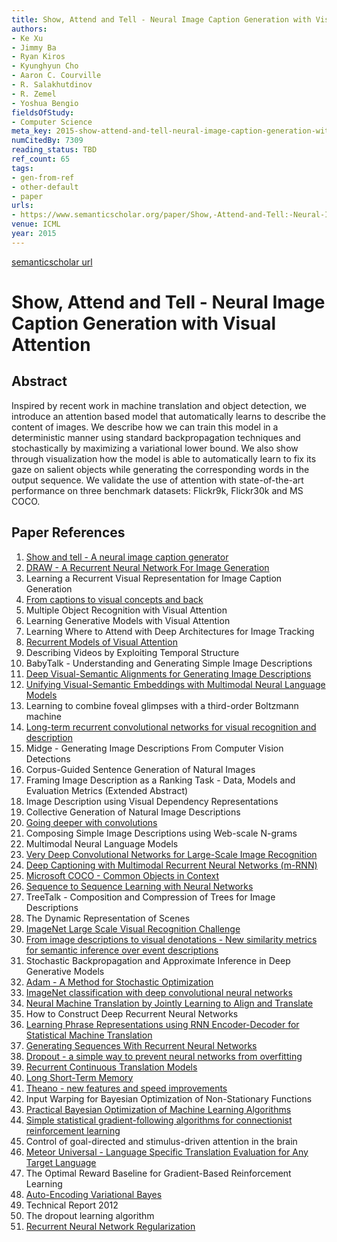 ```yaml
---
title: Show, Attend and Tell - Neural Image Caption Generation with Visual Attention
authors:
- Ke Xu
- Jimmy Ba
- Ryan Kiros
- Kyunghyun Cho
- Aaron C. Courville
- R. Salakhutdinov
- R. Zemel
- Yoshua Bengio
fieldsOfStudy:
- Computer Science
meta_key: 2015-show-attend-and-tell-neural-image-caption-generation-with-visual-attention
numCitedBy: 7309
reading_status: TBD
ref_count: 65
tags:
- gen-from-ref
- other-default
- paper
urls:
- https://www.semanticscholar.org/paper/Show,-Attend-and-Tell:-Neural-Image-Caption-with-Xu-Ba/4d8f2d14af5991d4f0d050d22216825cac3157bd?sort=total-citations
venue: ICML
year: 2015
---
```


[semanticscholar url](https://www.semanticscholar.org/paper/Show,-Attend-and-Tell:-Neural-Image-Caption-with-Xu-Ba/4d8f2d14af5991d4f0d050d22216825cac3157bd?sort=total-citations)

# Show, Attend and Tell - Neural Image Caption Generation with Visual Attention

## Abstract

Inspired by recent work in machine translation and object detection, we introduce an attention based model that automatically learns to describe the content of images. We describe how we can train this model in a deterministic manner using standard backpropagation techniques and stochastically by maximizing a variational lower bound. We also show through visualization how the model is able to automatically learn to fix its gaze on salient objects while generating the corresponding words in the output sequence. We validate the use of attention with state-of-the-art performance on three benchmark datasets: Flickr9k, Flickr30k and MS COCO.

## Paper References

1. [Show and tell - A neural image caption generator](2015-show-and-tell-a-neural-image-caption-generator)
2. [DRAW - A Recurrent Neural Network For Image Generation](2015-draw-a-recurrent-neural-network-for-image-generation)
3. Learning a Recurrent Visual Representation for Image Caption Generation
4. [From captions to visual concepts and back](2015-from-captions-to-visual-concepts-and-back)
5. Multiple Object Recognition with Visual Attention
6. Learning Generative Models with Visual Attention
7. Learning Where to Attend with Deep Architectures for Image Tracking
8. [Recurrent Models of Visual Attention](2014-recurrent-models-of-visual-attention)
9. Describing Videos by Exploiting Temporal Structure
10. BabyTalk - Understanding and Generating Simple Image Descriptions
11. [Deep Visual-Semantic Alignments for Generating Image Descriptions](2017-deep-visual-semantic-alignments-for-generating-image-descriptions)
12. [Unifying Visual-Semantic Embeddings with Multimodal Neural Language Models](2014-unifying-visual-semantic-embeddings-with-multimodal-neural-language-models)
13. Learning to combine foveal glimpses with a third-order Boltzmann machine
14. [Long-term recurrent convolutional networks for visual recognition and description](2015-long-term-recurrent-convolutional-networks-for-visual-recognition-and-description)
15. Midge - Generating Image Descriptions From Computer Vision Detections
16. Corpus-Guided Sentence Generation of Natural Images
17. Framing Image Description as a Ranking Task - Data, Models and Evaluation Metrics (Extended Abstract)
18. Image Description using Visual Dependency Representations
19. Collective Generation of Natural Image Descriptions
20. [Going deeper with convolutions](2015-going-deeper-with-convolutions)
21. Composing Simple Image Descriptions using Web-scale N-grams
22. Multimodal Neural Language Models
23. [Very Deep Convolutional Networks for Large-Scale Image Recognition](2014-vggnet.md)
24. [Deep Captioning with Multimodal Recurrent Neural Networks (m-RNN)](2015-deep-captioning-with-multimodal-recurrent-neural-networks-m-rnn)
25. [Microsoft COCO - Common Objects in Context](2014-microsoft-coco-common-objects-in-context)
26. [Sequence to Sequence Learning with Neural Networks](2014-sequence-to-sequence-learning-with-neural-networks)
27. TreeTalk - Composition and Compression of Trees for Image Descriptions
28. The Dynamic Representation of Scenes
29. [ImageNet Large Scale Visual Recognition Challenge](2015-imagenet-large-scale-visual-recognition-challenge)
30. [From image descriptions to visual denotations - New similarity metrics for semantic inference over event descriptions](2014-from-image-descriptions-to-visual-denotations-new-similarity-metrics-for-semantic-inference-over-event-descriptions)
31. Stochastic Backpropagation and Approximate Inference in Deep Generative Models
32. [Adam - A Method for Stochastic Optimization](2015-adam-a-method-for-stochastic-optimization)
33. [ImageNet classification with deep convolutional neural networks](2012-alexnet.md)
34. [Neural Machine Translation by Jointly Learning to Align and Translate](2015-neural-machine-translation-by-jointly-learning-to-align-and-translate)
35. How to Construct Deep Recurrent Neural Networks
36. [Learning Phrase Representations using RNN Encoder-Decoder for Statistical Machine Translation](2014-learning-phrase-representations-using-rnn-encoder-decoder-for-statistical-machine-translation)
37. [Generating Sequences With Recurrent Neural Networks](2013-generating-sequences-with-recurrent-neural-networks)
38. [Dropout - a simple way to prevent neural networks from overfitting](2014-dropout-a-simple-way-to-prevent-neural-networks-from-overfitting)
39. [Recurrent Continuous Translation Models](2013-recurrent-continuous-translation-models)
40. [Long Short-Term Memory](1997-long-short-term-memory)
41. [Theano - new features and speed improvements](2012-theano-new-features-and-speed-improvements)
42. Input Warping for Bayesian Optimization of Non-Stationary Functions
43. [Practical Bayesian Optimization of Machine Learning Algorithms](2012-practical-bayesian-optimization-of-machine-learning-algorithms)
44. [Simple statistical gradient-following algorithms for connectionist reinforcement learning](2004-simple-statistical-gradient-following-algorithms-for-connectionist-reinforcement-learning)
45. Control of goal-directed and stimulus-driven attention in the brain
46. [Meteor Universal - Language Specific Translation Evaluation for Any Target Language](2014-meteor-universal-language-specific-translation-evaluation-for-any-target-language)
47. The Optimal Reward Baseline for Gradient-Based Reinforcement Learning
48. [Auto-Encoding Variational Bayes](2014-auto-encoding-variational-bayes)
49. Technical Report 2012
50. The dropout learning algorithm
51. [Recurrent Neural Network Regularization](2014-recurrent-neural-network-regularization)
